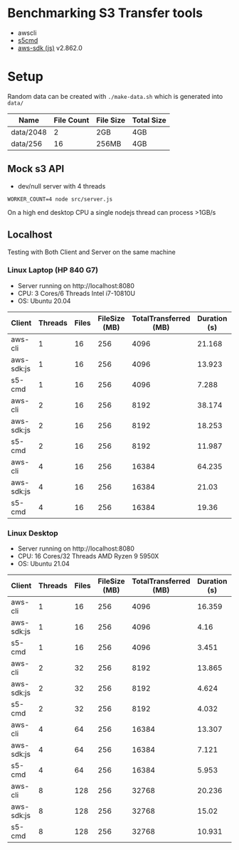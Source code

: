# Benchmarking S3 Transfer tools

- awscli
- [s5cmd](https://github.com/peak/s5cmd)
- [aws-sdk (js)](https://github.com/aws/aws-sdk-js) v2.862.0


# Setup

Random data can be created with `./make-data.sh` which is generated into `data/`

|Name|File Count|File Size|Total Size|
|-|-|-|-|
|data/2048|2|2GB|4GB
|data/256|16|256MB|4GB|

## Mock s3 API
- dev/null server with 4 threads

```
WORKER_COUNT=4 node src/server.js
```

On a high end desktop CPU a single nodejs thread can process >1GB/s


## Localhost 
Testing with Both Client and Server on the same machine

### Linux Laptop (HP 840 G7)
- Server running on http://localhost:8080
- CPU: 3 Cores/6 Threads Intel i7-10810U 
- OS: Ubuntu 20.04

|Client|Threads|Files|FileSize (MB)|TotalTransferred (MB)|Duration (s)|Speed (MB/s)|
|-|-|-|-|-|-|-|
aws-cli|1|16|256|4096|21.168|193.5
aws-sdk:js|1|16|256|4096|13.923|294.19
s5-cmd|1|16|256|4096|7.288|562.02
aws-cli|2|16|256|8192|38.174|214.6
aws-sdk:js|2|16|256|8192|18.253|448.8
s5-cmd|2|16|256|8192|11.987|683.41
aws-cli|4|16|256|16384|64.235|255.06
aws-sdk:js|4|16|256|16384|21.03|779.08
s5-cmd|4|16|256|16384|19.36|846.28

### Linux Desktop

- Server running on http://localhost:8080
- CPU: 16 Cores/32 Threads AMD Ryzen 9 5950X
- OS: Ubuntu 21.04

Client|Threads|Files|FileSize (MB)|TotalTransferred (MB)|Duration (s)|Speed (MB/s)
-|-|-|-|-|-|-
aws-cli|1|16|256|4096|16.359|250.38
aws-sdk:js|1|16|256|4096|4.16|984.62
s5-cmd|1|16|256|4096|3.451|1186.9
aws-cli|2|32|256|8192|13.865|590.84
aws-sdk:js|2|32|256|8192|4.624|1771.63
s5-cmd|2|32|256|8192|4.032|2031.75
aws-cli|4|64|256|16384|13.307|1231.23
aws-sdk:js|4|64|256|16384|7.121|2300.8
s5-cmd|4|64|256|16384|5.953|2752.23
aws-cli|8|128|256|32768|20.236|1619.29
aws-sdk:js|8|128|256|32768|15.02|2181.62
s5-cmd|8|128|256|32768|10.931|2997.71

